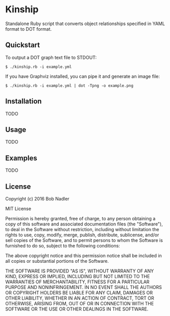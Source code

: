 # Kinship

Standalone Ruby script that converts object relationships specified in YAML
format to DOT format.

## Quickstart

To output a DOT graph text file to STDOUT:

    $ ./kinship.rb -i example.yml 

If you have Graphviz installed, you can pipe it and generate an image file:

    $ ./kinship.rb -i example.yml | dot -Tpng -o example.png

## Installation
TODO

## Usage
TODO

## Examples
TODO

## License
Copyright (c) 2016 Bob Nadler

MIT License

Permission is hereby granted, free of charge, to any person obtaining
a copy of this software and associated documentation files (the
"Software"), to deal in the Software without restriction, including
without limitation the rights to use, copy, modify, merge, publish,
distribute, sublicense, and/or sell copies of the Software, and to
permit persons to whom the Software is furnished to do so, subject to
the following conditions:

The above copyright notice and this permission notice shall be
included in all copies or substantial portions of the Software.

THE SOFTWARE IS PROVIDED "AS IS", WITHOUT WARRANTY OF ANY KIND,
EXPRESS OR IMPLIED, INCLUDING BUT NOT LIMITED TO THE WARRANTIES OF
MERCHANTABILITY, FITNESS FOR A PARTICULAR PURPOSE AND
NONINFRINGEMENT. IN NO EVENT SHALL THE AUTHORS OR COPYRIGHT HOLDERS BE
LIABLE FOR ANY CLAIM, DAMAGES OR OTHER LIABILITY, WHETHER IN AN ACTION
OF CONTRACT, TORT OR OTHERWISE, ARISING FROM, OUT OF OR IN CONNECTION
WITH THE SOFTWARE OR THE USE OR OTHER DEALINGS IN THE SOFTWARE.
